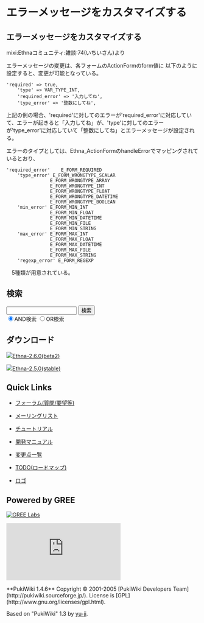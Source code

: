 # エラーメッセージをカスタマイズする

## エラーメッセージをカスタマイズする [](ethna-document-dev_guide-form-message.html#r1985191 "r1985191")

mixi:Ethnaコミュニティ:雑談:74(いちいさん)より

エラーメッセージの変更は、各フォームのActionFormのform値に 以下のように設定すると、変更が可能となっている。

    'required' => true,
    	'type' => VAR_TYPE_INT,
    	'required_error' => '入力してね',
    	'type_error' => '整数にしてね',

上記の例の場合、'required'に対してのエラーが'required\_error'に対応していて、エラーが起きると「入力してね」が、'type'に対してのエラーが'type\_error'に対応していて「整数にしてね」とエラーメッセージが設定される。

エラーのタイプとしては、Ethna\_ActionFormのhandleErrorでマッピングされているとおり、

    'required_error'	E_FORM_REQUIRED
    	'type_error' E_FORM_WRONGTYPE_SCALAR
    				E_FORM_WRONGTYPE_ARRAY
    				E_FORM_WRONGTYPE_INT	
    				E_FORM_WRONGTYPE_FLOAT
    				E_FORM_WRONGTYPE_DATETIME
    				E_FORM_WRONGTYPE_BOOLEAN
    	'min_error' E_FORM_MIN_INT
    				E_FORM_MIN_FLOAT
    				E_FORM_MIN_DATETIME
    				E_FORM_MIN_FILE
    				E_FORM_MIN_STRING
    	'max_error' E_FORM_MAX_INT
    				E_FORM_MAX_FLOAT
    				E_FORM_MAX_DATETIME
    				E_FORM_MAX_FILE
    				E_FORM_MAX_STRING
    	'regexp_error' E_FORM_REGEXP

　5種類が用意されている。

<!-- ??END id:body -->
<!-- ??BEGIN id:summary --><!-- ??END id:note -->
<!-- ??BEGIN id:trackback -->
<!-- ?? END id:trackback --><!-- ?? END id:attach -->
<!-- ?? END id:summary -->
<!-- ??END id:content -->
<!-- ?? END id:wrap_content --><!-- ??sidebar?? ========================================================== -->
<!-- ??BEGIN id:wrap_sidebar -->

<!-- ??BEGIN id:search_form -->

## 検索

<form action="http://ethna.jp/index.php?cmd=search" method="post">
            <input type="hidden" name="encode_hint" value="??">
            <input type="text" name="word" value="" size="20">
            <input type="submit" value="検索"><br>
            <input type="radio" name="type" value="AND" checked id="and_search"><label for="and_search">AND検索</label>
            <input type="radio" name="type" value="OR" id="or_search"><label for="or_search">OR検索</label>
    </form>

<!-- END id:search_form -->
<!-- ??BEGIN id:download_link -->

## ダウンロード

[![](image/minilogo.gif)Ethna-2.6.0(beta2)](ethna-download.html)

[![](image/minilogo.gif)Ethna-2.5.0(stable)](ethna-download.html)

<!-- END id:download_link -->
<!-- ??BEGIN id:download_link -->

## Quick Links

- [フォーラム(質問/要望等)](ethna-community-forum.html)
- [メーリングリスト](http://ml.ethna.jp/mailman/listinfo/users)

- [チュートリアル](ethna-document-tutorial.html)
- [開発マニュアル](ethna-document-dev_guide.html)
- [変更点一覧](ethna-document-changes.html)

- [TODO(ロードマップ)](TODO.html)
- [ロゴ](ethna-logo.html)

<!-- END id:download_link -->
<!-- ??BEGIN id:search_form -->

## Powered by GREE

 [![GREE Labs](http://labs.gree.jp/image/greelabs_logo.gif)](http://labs.gree.jp/)

<!-- END id:search_form -->
 [![SourceForge.jp](http://sourceforge.jp/sflogo.php?group_id=1343)](http://sourceforge.jp/)

<!-- ??END id:sidebar -->
<!-- ??END id:wrap_sidebar -->
<!-- ??END id:main --><!-- ?? Footer ?? ========================================================== -->
<!-- ??BEGIN id:footer -->
<!-- ??BEGIN id:copyright --> **PukiWiki 1.4.6** Copyright © 2001-2005 [PukiWiki Developers Team](http://pukiwiki.sourceforge.jp/). License is [GPL](http://www.gnu.org/licenses/gpl.html).  
 Based on "PukiWiki" 1.3 by [yu-ji](http://factage.com/yu-ji/).
<!-- ??END id:copyright -->
<!-- ??END id:footer --><!-- ?? END ?? ============================================================= -->
<!-- ??END id:wrapper -->
